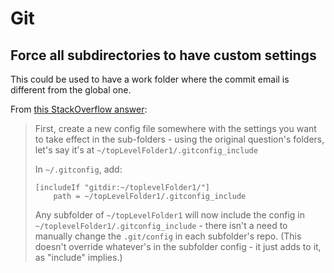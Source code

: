 # Git

## Force all subdirectories to have custom settings

This could be used to have a work folder where the commit email
is different from the global one.

From [this StackOverflow answer](https://stackoverflow.com/questions/21307793/set-git-config-values-for-all-child-folders):

> First, create a new config file somewhere with the settings you want to take effect in the sub-folders - using the original question's folders, let's say it's at `~/topLevelFolder1/.gitconfig_include`
>
> In `~/.gitconfig`, add:
>
> ```git
> [includeIf "gitdir:~/toplevelFolder1/"]
>     path = ~/topLevelFolder1/.gitconfig_include
> ```
>
> Any subfolder of `~/topLevelFolder1` will now include the config in `~/toplevelFolder1/.gitconfig_include` - there isn't a need to manually change the `.git/config` in each subfolder's repo. (This doesn't override whatever's in the subfolder config - it just adds to it, as "include" implies.)
